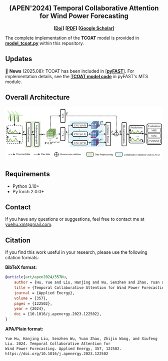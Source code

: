 <div align="center">
  <h2><b> (APEN'2024) Temporal Collaborative Attention for Wind Power Forecasting </b></h2>
</div>


<div align="center">

[//]: # (**[<a href="https://www.sciencedirect.com/science/article/pii/S0306261923018664">ScienceDirect</a>]**)
**[<a href="https://doi.org/10.1016/j.apenergy.2023.122502">Doi</a>]**
**[<a href="apen2024-Hu%20(Temporal%20collaborative%20attention%20for%20wind%20power%20forecasting).pdf">PDF</a>]**
**[<a href="https://scholar.google.com.hk/citations?user=3BZDW4oAAAAJ">Google Scholar</a>]**

</div>



The complete implementation of the **TCOAT** model is provided in [**model_tcoat.py**](model_tcoat.py) within this
repository.

## Updates

🚩 **News** (2025.08): TCOAT has been included in [[**pyFAST**]](https://github.com/freepose/pyFAST). For implementation
details, see the [**TCOAT model code**](https://github.com/freepose/pyFAST/blob/main/fast/model/mts/coat.py) in pyFAST's
MTS module.

## Overall Architecture

![Model Architecture](model_architecture.png)

## Requirements

- Python 3.10+
- PyTorch 2.0.0+

## Contact

If you have any questions or suggestions, feel free to contact me at [yuehu.xm@gmail.com](mailto:yuehu.xm@gmail.com).

## Citation

If you find this work useful in your research, please use the following citation formats:

**BibTeX format:**

```bibtex
@article{art/apen2024/357Hu,
    author = {Hu, Yue and Liu, Hanjing and Wu, Senzhen and Zhao, Yuan and Wang, Zhijin and Liu, Xiufeng},
    title = {Temporal Collaborative Attention for Wind Power Forecasting},
    journal = {Applied Energy},
    volume = {357},
    pages = {122502},
    year = {2024},
    doi = {10.1016/j.apenergy.2023.122502},
}
```

**APA/Plain format:**

```
Yue Hu, Hanjing Liu, Senzhen Wu, Yuan Zhao, Zhijin Wang, and Xiufeng Liu. 2024. Temporal Collaborative Attention for
Wind Power Forecasting. Applied Energy, 357, 122502. https://doi.org/10.1016/j.apenergy.2023.122502
```